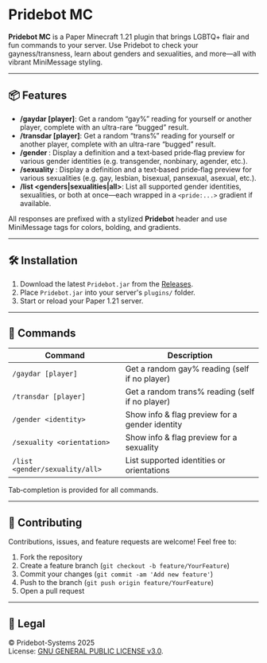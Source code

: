 # Pridebot MC

**Pridebot MC** is a Paper Minecraft 1.21 plugin that brings LGBTQ+ flair and fun commands to your server. Use Pridebot to
check your gayness/transness, learn about genders and sexualities, and more—all with vibrant
MiniMessage styling.

---

## 📦 Features

* **/gaydar \[player]**: Get a random “gay%” reading for yourself or another player, complete with an ultra-rare
  “bugged” result.
* **/transdar \[player]**: Get a random “trans%” reading for yourself or another player, complete with an ultra-rare
  “bugged” result.
* **/gender <identity>**: Display a definition and a text‑based pride‑flag preview for various gender identities (e.g.
  transgender, nonbinary, agender, etc.).
* **/sexuality <orientation>**: Display a definition and a text‑based pride‑flag preview for various sexualities (e.g.
  gay, lesbian, bisexual, pansexual, asexual, etc.).
* **/list \<genders|sexualities|all>**: List all supported gender identities, sexualities, or both at once—each wrapped
  in a `<pride:...>` gradient if available.

All responses are prefixed with a stylized **Pridebot** header and use MiniMessage tags for colors, bolding, and
gradients.

---

## 🛠️ Installation

1. Download the latest `Pridebot.jar` from the [Releases](https://github.com/your-repo/PridebotMC/releases).
2. Place `Pridebot.jar` into your server's `plugins/` folder.
3. Start or reload your Paper 1.21 server.

---

## 📜 Commands

| Command                        | Description                                     |
|--------------------------------|-------------------------------------------------|
| `/gaydar [player]`             | Get a random gay% reading (self if no player)   |
| `/transdar [player]`           | Get a random trans% reading (self if no player) |
| `/gender <identity>`           | Show info & flag preview for a gender identity  |
| `/sexuality <orientation>`     | Show info & flag preview for a sexuality        |
| `/list <gender/sexuality/all>` | List supported identities or orientations       |

Tab‑completion is provided for all commands.

---

## 🤝 Contributing

Contributions, issues, and feature requests are welcome! Feel free to:

1. Fork the repository
2. Create a feature branch (`git checkout -b feature/YourFeature`)
3. Commit your changes (`git commit -am 'Add new feature'`)
4. Push to the branch (`git push origin feature/YourFeature`)
5. Open a pull request

---

## 📝 Legal

© Pridebot-Systems 2025 <br>
License: [GNU GENERAL PUBLIC LICENSE v3.0](LICENSE).
